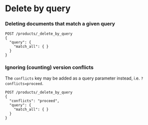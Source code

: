 # Delete by query

### Deleting documents that match a given query

```
POST /products/_delete_by_query
{
  "query": {
    "match_all": { }
  }
}
```

### Ignoring (counting) version conflicts

The `conflicts` key may be added as a query parameter instead, i.e. `?conflicts=proceed`.

```
POST /products/_delete_by_query
{
  "conflicts": "proceed",
  "query": {
    "match_all": { }
  }
}
```